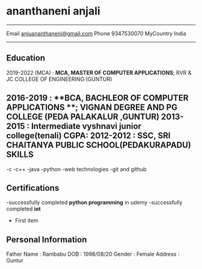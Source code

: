 ananthaneni anjali
============

-------------------     ----------------------------
Email                      anjuananthaneni@gmail.com
Phone                      9347530070
MyCountry                  India
-------------------     ----------------------------

Education
---------

2019-2022 (MCA)
:   **MCA, MASTER OF COMPUTER APPLICATIONS**; RVR & JC COLLEGE OF ENGINEERING (GUNTUR)

2016-2019
:   **BCA, BACHLEOR OF COMPUTER APPLICATIONS **; VIGNAN DEGREE AND PG COLLEGE
 (PEDA PALAKALUR ,GUNTUR)
2013-2015
:    **Intermediate** vyshnavi junior college(tenali)
CGPA:
2012-2012
:     **SSC**, SRI CHAITANYA PUBLIC SCHOOL(PEDAKURAPADU)
SKILLS
----------
-c
-c++
-java
-python
-web technologies
-git and github

Certifications
----------------
-successfully completed **python programming** in udemy
-successfully completed **iot**
* First item

Personal Information
----------------------
Father Name           :    Rambabu
DOB                   :    1998/08/20
Gender                :    Female
Address               :    Guntur

